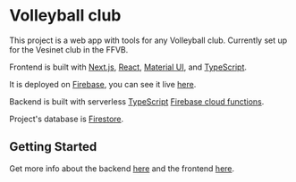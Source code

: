 # Volleyball club

This project is a web app with tools for any Volleyball club. Currently set up for the Vesinet club in the FFVB.

Frontend is built with [Next.js](https://nextjs.org/docs), [React](https://react.dev/learn/describing-the-ui), [Material UI](https://mui.com/material-ui/getting-started/overview/), and [TypeScript](https://www.typescriptlang.org/docs/handbook/typescript-from-scratch.html).

It is deployed on [Firebase](https://firebase.google.com/docs/hosting), you can see it live [here](https://vesinet-vb.web.app).

Backend is built with serverless [TypeScript](https://www.typescriptlang.org/docs/handbook/typescript-from-scratch.html) [Firebase cloud functions](https://firebase.google.com/docs/functions).

Project's database is [Firestore](https://firebase.google.com/docs/firestore).

## Getting Started

Get more info about the backend [here](backend/README.md) and the frontend [here](frontend/README.md).
